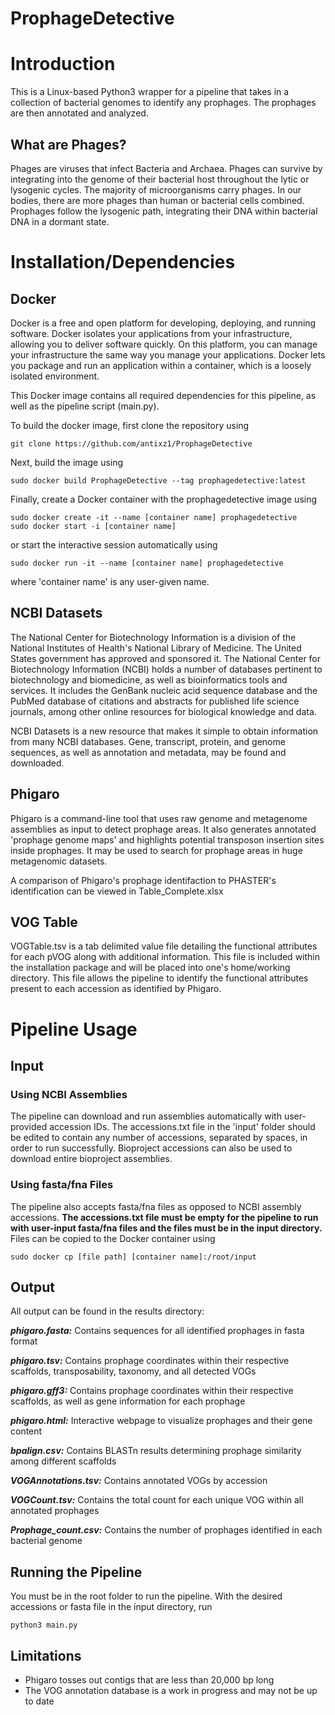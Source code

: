 # ProphageDetective

# Introduction
This is a Linux-based Python3 wrapper for a pipeline that takes in a collection of bacterial genomes to identify any prophages. The prophages are then annotated and analyzed.

## What are Phages?
Phages are viruses that infect Bacteria and Archaea. Phages can survive by integrating into the genome of their bacterial host throughout the lytic or lysogenic cycles. The majority of microorganisms carry phages. In our bodies, there are more phages than human or bacterial cells combined. Prophages follow the lysogenic path, integrating their DNA within bacterial DNA in a dormant state.

# Installation/Dependencies

## Docker
Docker is a free and open platform for developing, deploying, and running software. Docker isolates your applications from your infrastructure, allowing you to deliver software quickly. On this platform, you can manage your infrastructure the same way you manage your applications. Docker lets you package and run an application within a container, which is a loosely isolated environment.

This Docker image contains all required dependencies for this pipeline, as well as the pipeline script (main.py). 

To build the docker image, first clone the repository using
```
git clone https://github.com/antixz1/ProphageDetective
```

Next, build the image using
```
sudo docker build ProphageDetective --tag prophagedetective:latest
```

Finally, create a Docker container with the prophagedetective image using
```
sudo docker create -it --name [container name] prophagedetective
sudo docker start -i [container name]
```
or start the interactive session automatically using
```
sudo docker run -it --name [container name] prophagedetective
```
where 'container name' is any user-given name.


## NCBI Datasets
The National Center for Biotechnology Information is a division of the National Institutes of Health's National Library of Medicine. The United States government has approved and sponsored it. The National Center for Biotechnology Information (NCBI) holds a number of databases pertinent to biotechnology and biomedicine, as well as bioinformatics tools and services. It includes the GenBank nucleic acid sequence database and the PubMed database of citations and abstracts for published life science journals, among other online resources for biological knowledge and data.

NCBI Datasets is a new resource that makes it simple to obtain information from many NCBI databases. Gene, transcript, protein, and genome sequences, as well as annotation and metadata, may be found and downloaded.

## Phigaro
Phigaro is a command-line tool that uses raw genome and metagenome assemblies as input to detect prophage areas. It also generates annotated 'prophage genome maps' and highlights potential transposon insertion sites inside prophages. It may be used to search for prophage areas in huge metagenomic datasets.

A comparison of Phigaro's prophage identifaction to PHASTER's identification can be viewed in Table_Complete.xlsx

## VOG Table
VOGTable.tsv is a tab delimited value file detailing the functional attributes for each pVOG along with additional information. This file is included within the installation package and will be placed into one's home/working directory. This file allows the pipeline to identify the functional attributes present to each accession as identified by Phigaro. 

# Pipeline Usage
## Input
### Using NCBI Assemblies
The pipeline can download and run assemblies automatically with user-provided accession IDs. The accessions.txt file in the 'input' folder should be edited to contain any number of accessions, separated by spaces, in order to run successfully. Bioproject accessions can also be used to download entire bioproject assemblies.
### Using fasta/fna Files
The pipeline also accepts fasta/fna files as opposed to NCBI assembly accessions. **The accessions.txt file must be empty for the pipeline to run with user-input fasta/fna files and the files must be in the input directory.** 
Files can be copied to the Docker container using
```
sudo docker cp [file path] [container name]:/root/input
```

## Output
All output can be found in the results directory:

***phigaro.fasta:*** Contains sequences for all identified prophages in fasta format

***phigaro.tsv:*** Contains prophage coordinates within their respective scaffolds, transposability, taxonomy, and all detected VOGs

***phigaro.gff3:*** Contains prophage coordinates within their respective scaffolds, as well as gene information for each prophage

***phigaro.html:*** Interactive webpage to visualize prophages and their gene content

***bpalign.csv:*** Contains BLASTn results determining prophage similarity among different scaffolds

***VOGAnnotations.tsv:*** Contains annotated VOGs by accession

***VOGCount.tsv:*** Contains the total count for each unique VOG within all annotated prophages

***Prophage_count.csv:*** Contains the number of prophages identified in each bacterial genome

## Running the Pipeline
You must be in the root folder to run the pipeline.
With the desired accessions or fasta file in the input directory, run
```
python3 main.py
```

## Limitations
- Phigaro tosses out contigs that are less than 20,000 bp long
- The VOG annotation database is a work in progress and may not be up to date

